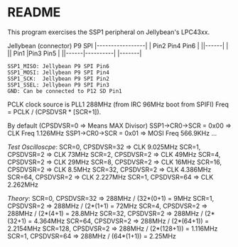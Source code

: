 # README

This program exercises the SSP1 peripheral on Jellybean's LPC43xx.

   Jellybean (connector)
    P9 SPI
 |-----------------|
 | Pin2  Pin4 Pin6 |
||------|          |
|| Pin1 |Pin3 Pin5 |
||------|----------|
|-------|

    SSP1_MISO: Jellybean P9 SPI Pin6
    SSP1_MOSI: Jellybean P9 SPI Pin4
    SSP1_SCK:  Jellybean P9 SPI Pin2
    SSP1_SSEL: Jellybean P9 SPI Pin3
    GND: Can be connected to P12 SD Pin1

PCLK clock source is PLL1 288MHz (from IRC 96MHz boot from SPIFI)
Freq = PCLK / (CPSDVSR * [SCR+1]).

By default (CPSDVSR=0 => Means MAX Divisor)
    SSP1->CR0->SCR = 0x00 => CLK Freq 1.126MHz
    SSP1->CR0->SCR = 0x01 => MOSI Freq 566.9KHz
    ...

_Test Oscilloscpe_:
    SCR=0, CPSDVSR=32 => CLK 9.025MHz
    SCR=1,  CPSDVSR=2 => CLK 73MHz
    SCR=2,  CPSDVSR=2 => CLK 49MHz
    SCR=4,  CPSDVSR=2 => CLK 29MHz
    SCR=8,  CPSDVSR=2 => CLK 16MHz
    SCR=16, CPSDVSR=2 => CLK 8.5MHz
    SCR=32, CPSDVSR=2 => CLK 4.386MHz
    SCR=64, CPSDVSR=2 => CLK 2.227MHz
    SCR=1, CPSDVSR=64 => CLK 2.262MHz

_Theory_:
    SCR=0,  CPSDVSR=32 => 288MHz / (32*(0+1) = 9MHz
    SCR=1,  CPSDVSR=2 => 288MHz / (2*(1+1) = 72MHz
    SCR=4,  CPSDVSR=2 => 288MHz / (2*(4+1) = 28.8MHz
    SCR=32, CPSDVSR=2 => 288MHz / (2*(32+1) = 4.364MHz
    SCR=64, CPSDVSR=2 => 288MHz / (2*(64+1)) = 2.2154MHz
    SCR=128, CPSDVSR=2 => 288MHz / (2*(128+1)) = 1.116MHz
    SCR=1, CPSDVSR=64 => 288MHz / (64*(1+1)) = 2.25MHz

